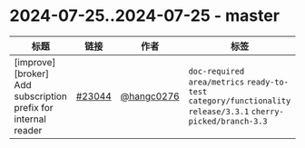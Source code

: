 # 2024-07-25..2024-07-25 - master
| 标题 | 链接 | 作者 | 标签 |
| - | :--: | :--: | - |
| [improve] [broker] Add subscription prefix for internal reader | [#23044](https://github.com/apache/pulsar/pull/23044) | [@hangc0276](https://github.com/hangc0276) | `doc-required` `area/metrics` `ready-to-test` `category/functionality` `release/3.3.1` `cherry-picked/branch-3.3`  | 
